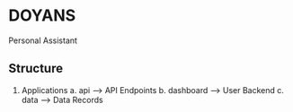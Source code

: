 # DOYANS
 Personal Assistant

## Structure
1. Applications
a. api --> API Endpoints
b. dashboard --> User Backend
c. data --> Data Records